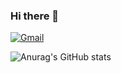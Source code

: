 ### Hi there 👋

<a href="mailto:devmin7985@gmail.com"><img alt="Gmail" src ="https://img.shields.io/badge/devmin7985@gmail.com-EA4335.svg?&style=flat-square&logo=Gmail&logoColor=white"/></a>
<!-- <img alt="Python" src ="https://img.shields.io/badge/Python-3776AB.svg?&style=for-the-badge&logo=Python&logoColor=white"/> -->



![Anurag's GitHub stats](https://github-readme-stats.vercel.app/api?username=DevMinGeonPark&show_icons=true&theme=radical)

<!--
**DevMinGeonPark/DevMinGeonPark** is a ✨ _special_ ✨ repository because its `README.md` (this file) appears on your GitHub profile.

Here are some ideas to get you started:

- 🔭 I’m currently working on ...
- 🌱 I’m currently learning ...
- 👯 I’m looking to collaborate on ...
- 🤔 I’m looking for help with ...
- 💬 Ask me about ...
- 📫 How to reach me: ...
- 😄 Pronouns: ...
- ⚡ Fun fact: ...
-->
